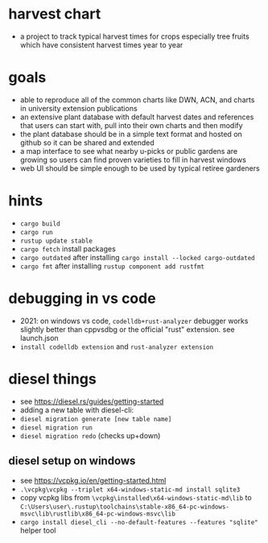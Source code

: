 # harvest chart
* a project to track typical harvest times for crops especially tree fruits which have consistent harvest times year to year

# goals
* able to reproduce all of the common charts like DWN, ACN, and charts in university extension publications
* an extensive plant database with default harvest dates and references that users can start with, pull into their own charts and then modify
* the plant database should be in a simple text format and hosted on github so it can be shared and extended
* a map interface to see what nearby u-picks or public gardens are growing so users can find proven varieties to fill in harvest windows
* web UI should be simple enough to be used by typical retiree gardeners

# hints
* `cargo build`
* `cargo run`
* `rustup update stable`
* `cargo fetch` install packages
* `cargo outdated` after installing `cargo install --locked cargo-outdated`
* `cargo fmt` after installing `rustup component add rustfmt`

# debugging in vs code
* 2021: on windows vs code, `codelldb+rust-analyzer` debugger works slightly better than cppvsdbg or the official "rust" extension. see launch.json
* `install codelldb extension` and `rust-analyzer extension`

# diesel things
* see https://diesel.rs/guides/getting-started
* adding a new table with diesel-cli:
* `diesel migration generate [new table name]`
* `diesel migration run`
* `diesel migration redo` (checks up+down)

## diesel setup on windows
* see https://vcpkg.io/en/getting-started.html
* `.\vcpkg\vcpkg --triplet x64-windows-static-md install sqlite3`
* copy vcpkg libs from `\vcpkg\installed\x64-windows-static-md\lib` to `C:\Users\user\.rustup\toolchains\stable-x86_64-pc-windows-msvc\lib\rustlib\x86_64-pc-windows-msvc\lib`
* `cargo install diesel_cli --no-default-features --features "sqlite"` helper tool
